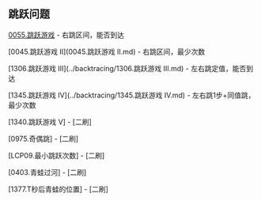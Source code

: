 ## 跳跃问题


[0055.跳跃游戏](0055.跳跃游戏.md) - 右跳区间，能否到达

[0045.跳跃游戏 II](0045.跳跃游戏 II.md) - 右跳区间，最少次数

[1306.跳跃游戏 III](../backtracing/1306.跳跃游戏 III.md) - 左右跳定值，能否到达

[1345.跳跃游戏 IV](../backtracing/1345.跳跃游戏 IV.md) - 左右跳1步+同值跳，最少次数

[1340.跳跃游戏 V] - [二刷]

[0975.奇偶跳] - [二刷]

[LCP09.最小跳跃次数] - [二刷]

[0403.青蛙过河] - [二刷]

[1377.T秒后青蛙的位置] - [二刷]